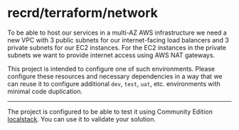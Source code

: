 # recrd/terraform/network

To be able to host our services in a multi-AZ AWS infrastructure we need a new VPC with 3 public subnets for our internet-facing load balancers and 3 private subnets for our EC2 instances.
For the EC2 instances in the private subnets we want to provide internet access using AWS NAT gateways.

This project is intended to configure one of such environments. Please configure these resources and necessary dependencies in a way that we can reuse it to configure additional `dev`, `test`, `uat`, etc. environments with minimal code duplication.

---

The project is configured to be able to test it using Community Edition [localstack][]. You can use it to validate your solution.

[localstack]: https://localstack.cloud/
